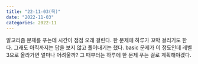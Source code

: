 ```yaml
---
title: "22-11-03(목)"
date: "2022-11-03"
categories: 2022-11
---
```


알고리즘 문제를 푸는데 시간이 점점 오래 걸린다. 한 문제에 하루가 꼬박 걸리기도 한다. 그래도 아직까지는 답을 보지 않고 풀어내기는 했다. basic 문제가 이 정도인데 레벨 3으로 올라가면 얼마나 어려울까? 그 때부터는 하루에 한 문제 푸는 걸로 계획해야겠다.
